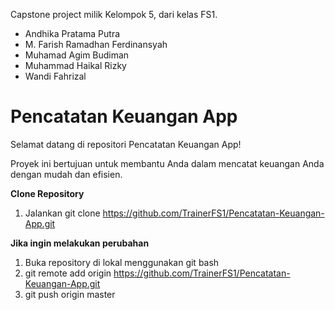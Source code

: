 Capstone project milik Kelompok 5, dari kelas FS1.

-   Andhika Pratama Putra
-   M. Farish Ramadhan Ferdinansyah
-   Muhamad Agim Budiman
-   Muhammad Haikal Rizky
-   Wandi Fahrizal

# Pencatatan Keuangan App

Selamat datang di repositori Pencatatan Keuangan App!

Proyek ini bertujuan untuk membantu Anda dalam mencatat keuangan Anda dengan mudah dan efisien.

**Clone Repository**

1. Jalankan git clone https://github.com/TrainerFS1/Pencatatan-Keuangan-App.git

**Jika ingin melakukan perubahan**

1. Buka repository di lokal menggunakan git bash
2. git remote add origin https://github.com/TrainerFS1/Pencatatan-Keuangan-App.git
3. git push origin master
